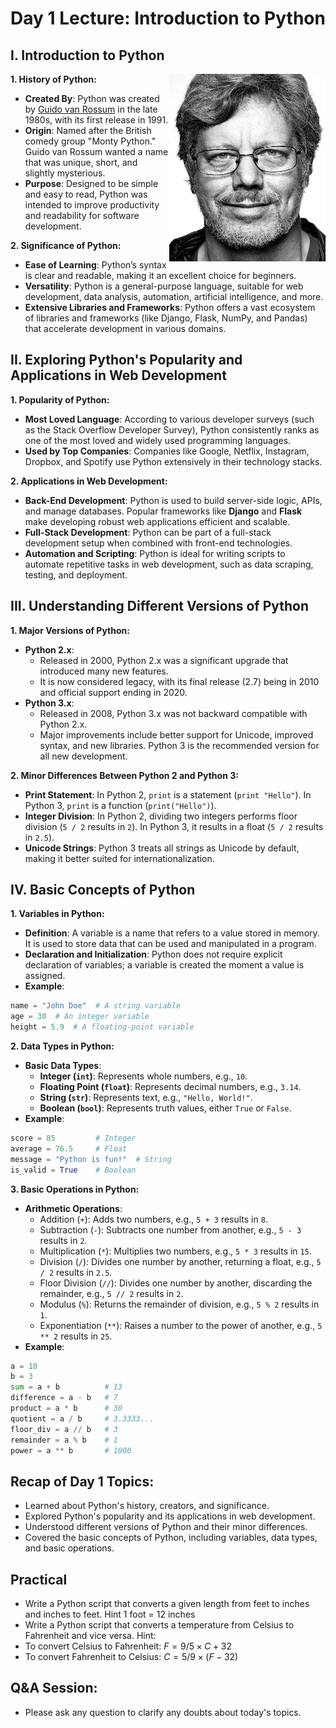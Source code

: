 # Day 1 Lecture: Introduction to Python

## I. Introduction to Python

**1. History of Python:**
  <img src="../../fig/GuidoVanRossum.jpeg" align="right" height="300" width="250">
   - **Created By**: Python was created by [Guido van Rossum](https://www.youtube.com/watch?v=J0Aq44Pze-w) in the late 1980s, with its first release in 1991.
   - **Origin**: Named after the British comedy group "Monty Python." Guido van Rossum wanted a name that was unique, short, and slightly mysterious.
   - **Purpose**: Designed to be simple and easy to read, Python was intended to improve productivity and readability for software development.

**2. Significance of Python:**

   - **Ease of Learning**: Python’s syntax is clear and readable, making it an excellent choice for beginners.
   - **Versatility**: Python is a general-purpose language, suitable for web development, data analysis, automation, artificial intelligence, and more.
   - **Extensive Libraries and Frameworks**: Python offers a vast ecosystem of libraries and frameworks (like Django, Flask, NumPy, and Pandas) that accelerate development in various domains.

## II. Exploring Python's Popularity and Applications in Web Development

**1. Popularity of Python:**

   - **Most Loved Language**: According to various developer surveys (such as the Stack Overflow Developer Survey), Python consistently ranks as one of the most loved and widely used programming languages.
   - **Used by Top Companies**: Companies like Google, Netflix, Instagram, Dropbox, and Spotify use Python extensively in their technology stacks.

**2. Applications in Web Development:**

   - **Back-End Development**: Python is used to build server-side logic, APIs, and manage databases. Popular frameworks like **Django** and **Flask** make developing robust web applications efficient and scalable.
   - **Full-Stack Development**: Python can be part of a full-stack development setup when combined with front-end technologies.
   - **Automation and Scripting**: Python is ideal for writing scripts to automate repetitive tasks in web development, such as data scraping, testing, and deployment.

## III. Understanding Different Versions of Python

**1. Major Versions of Python:**

   - **Python 2.x**:
     - Released in 2000, Python 2.x was a significant upgrade that introduced many new features.
     - It is now considered legacy, with its final release (2.7) being in 2010 and official support ending in 2020.
   - **Python 3.x**:
     - Released in 2008, Python 3.x was not backward compatible with Python 2.x.
     - Major improvements include better support for Unicode, improved syntax, and new libraries. Python 3 is the recommended version for all new development.

**2. Minor Differences Between Python 2 and Python 3:**

   - **Print Statement**: In Python 2, `print` is a statement (`print "Hello"`). In Python 3, `print` is a function (`print("Hello")`).
   - **Integer Division**: In Python 2, dividing two integers performs floor division (`5 / 2` results in `2`). In Python 3, it results in a float (`5 / 2` results in `2.5`).
   - **Unicode Strings**: Python 3 treats all strings as Unicode by default, making it better suited for internationalization.

## IV. Basic Concepts of Python

**1. Variables in Python:**

   - **Definition**: A variable is a name that refers to a value stored in memory. It is used to store data that can be used and manipulated in a program.
   - **Declaration and Initialization**: Python does not require explicit declaration of variables; a variable is created the moment a value is assigned.
   - **Example**:
   ```python
   name = "John Doe"  # A string variable
   age = 30  # An integer variable
   height = 5.9  # A floating-point variable
   ```

**2. Data Types in Python:**

   - **Basic Data Types**:
     - **Integer (`int`)**: Represents whole numbers, e.g., `10`.
     - **Floating Point (`float`)**: Represents decimal numbers, e.g., `3.14`.
     - **String (`str`)**: Represents text, e.g., `"Hello, World!"`.
     - **Boolean (`bool`)**: Represents truth values, either `True` or `False`.
   - **Example**:
   ```python
   score = 85         # Integer
   average = 76.5     # Float
   message = "Python is fun!"  # String
   is_valid = True    # Boolean
   ```

**3. Basic Operations in Python:**

   - **Arithmetic Operations**:
     - Addition (`+`): Adds two numbers, e.g., `5 + 3` results in `8`.
     - Subtraction (`-`): Subtracts one number from another, e.g., `5 - 3` results in `2`.
     - Multiplication (`*`): Multiplies two numbers, e.g., `5 * 3` results in `15`.
     - Division (`/`): Divides one number by another, returning a float, e.g., `5 / 2` results in `2.5`.
     - Floor Division (`//`): Divides one number by another, discarding the remainder, e.g., `5 // 2` results in `2`.
     - Modulus (`%`): Returns the remainder of division, e.g., `5 % 2` results in `1`.
     - Exponentiation (`**`): Raises a number to the power of another, e.g., `5 ** 2` results in `25`.
   - **Example**:
   ```python
   a = 10
   b = 3
   sum = a + b          # 13
   difference = a - b   # 7
   product = a * b      # 30
   quotient = a / b     # 3.3333...
   floor_div = a // b   # 3
   remainder = a % b    # 1
   power = a ** b       # 1000
   ```

## Recap of Day 1 Topics:

   - Learned about Python's history, creators, and significance.
   - Explored Python's popularity and its applications in web development.
   - Understood different versions of Python and their minor differences.
   - Covered the basic concepts of Python, including variables, data types, and basic operations.

## Practical

- Write a Python script that converts a given length from feet to inches and inches to feet. Hint 1 foot = 12 inches
- Write a Python script that converts a temperature from Celsius to Fahrenheit and vice versa.
Hint: 
- To convert Celsius to Fahrenheit: $F=9/5×C+32$  
- To convert Fahrenheit to Celsius: $C=5/9×(F−32)$  

## **Q&A Session:**

-  Please ask any question to clarify any doubts about today's topics.